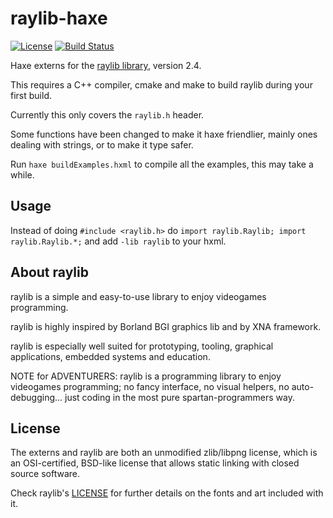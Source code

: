 # raylib-haxe

[![License](https://img.shields.io/badge/license-ZLIB-blue.svg)](http://opensource.org/licenses/ZLIB)
[![Build Status](https://travis-ci.org/ibilon/raylib-haxe.svg?branch=master)](https://travis-ci.org/ibilon/raylib-haxe)

Haxe externs for the [raylib library](https://github.com/raysan5/raylib), version 2.4.

This requires a C++ compiler, cmake and make to build raylib during your first build.

Currently this only covers the `raylib.h` header.

Some functions have been changed to make it haxe friendlier, mainly ones dealing with strings, or to make it type safer.

Run `haxe buildExamples.hxml` to compile all the examples, this may take a while.

## Usage

Instead of doing `#include <raylib.h>` do `import raylib.Raylib; import raylib.Raylib.*;` and add `-lib raylib` to your hxml.

## About raylib

raylib is a simple and easy-to-use library to enjoy videogames programming.

raylib is highly inspired by Borland BGI graphics lib and by XNA framework.

raylib is especially well suited for prototyping, tooling, graphical applications, embedded systems and education.

NOTE for ADVENTURERS: raylib is a programming library to enjoy videogames programming; no fancy interface, no visual helpers, no auto-debugging... just coding in the most pure spartan-programmers way.

## License

The externs and raylib are both an unmodified zlib/libpng license, which is an OSI-certified, BSD-like license that allows static linking with closed source software.

Check raylib's [LICENSE](https://github.com/raysan5/raylib/blob/master/LICENSE.md) for further details on the fonts and art included with it.
